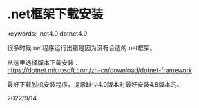 # .net框架下载安装

keywords: .net4.0 dotnet4.0  

很多时候.net程序运行出错是因为没有合适的.net框架。  

从这里选择版本下载安装：  
https://dotnet.microsoft.com/zh-cn/download/dotnet-framework  

最好下载脱机安装程序，提示缺少4.0版本时最好安装4.8版本的。  


2022/9/14  
